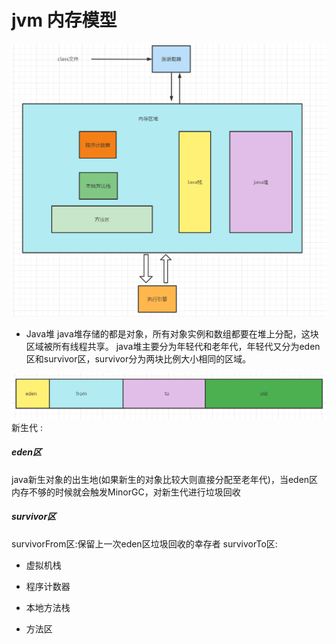 # jvm 内存模型

![image](1.PNG)

- Java堆
java堆存储的都是对象，所有对象实例和数组都要在堆上分配，这块区域被所有线程共享。
java堆主要分为年轻代和老年代，年轻代又分为eden区和survivor区，survivor分为两块比例大小相同的区域。

![image](2.PNG)
新生代 : 
##### eden区
java新生对象的出生地(如果新生的对象比较大则直接分配至老年代)，当eden区内存不够的时候就会触发MinorGC，对新生代进行垃圾回收
##### survivor区
survivorFrom区:保留上一次eden区垃圾回收的幸存者
survivorTo区: 
- 虚拟机栈

- 程序计数器

- 本地方法栈

- 方法区